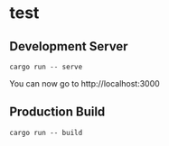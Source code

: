 # test

## Development Server

```
cargo run -- serve
```

You can now go to http://localhost:3000

## Production Build

```
cargo run -- build
```
